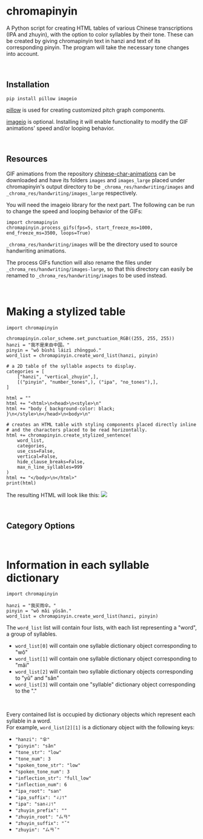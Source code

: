 # chromapinyin
A Python script for creating HTML tables of various Chinese transcriptions (IPA and zhuyin), with the option to color syllables by their tone.
These can be created by giving chromapinyin text in hanzi and text of its corresponding pinyin.
The program will take the necessary tone changes into account.

<br>

## Installation
```
pip install pillow imageio
```
[pillow](https://github.com/python-pillow/Pillow) is used for creating customized pitch graph components.

[imageio](https://github.com/imageio/imageio) is optional. Installing it will enable functionality to modify the GIF animations' speed and/or looping behavior.

<br>

## Resources

GIF animations from the repository [chinese-char-animations](https://github.com/nmarley/chinese-char-animations) can be downloaded and have its folders ```images``` and ```images_large``` placed under chromapinyin's output directory to be ```_chroma_res/handwriting/images``` and ```_chroma_res/handwriting/images_large``` respectively.

You will need the imageio library for the next part.
The following can be run to change the speed and looping behavior of the GIFs:
```
import chromapinyin
chromapinyin.process_gifs(fps=5, start_freeze_ms=1000, end_freeze_ms=3500, loops=True)
```

```_chroma_res/handwriting/images``` will be the directory used to source handwriting animations.

The process GIFs function will also rename the files under ```_chroma_res/handwriting/images-large```,
so that this directory can easily be renamed to ```_chroma_res/handwriting/images``` to be used instead.

<br>

# Making a stylized table
```
import chromapinyin

chromapinyin.color_scheme.set_punctuation_RGB((255, 255, 255))
hanzi = "我不是来自中国。"
pinyin = "wǒ bùshì láizì zhōngguó."
word_list = chromapinyin.create_word_list(hanzi, pinyin)

# a 2D table of the syllable aspects to display.
categories = [
    ["hanzi", "vertical_zhuyin",],
    [("pinyin", "number_tones",), ("ipa", "no_tones"),],
]

html = ""
html += "<html>\n<head>\n<style>\n"
html += "body { background-color: black; }\n</style>\n</head>\n<body>\n"

# creates an HTML table with styling components placed directly inline
# and the characters placed to be read horizontally.
html += chromapinyin.create_stylized_sentence(
    word_list, 
    categories,
    use_css=False,
    vertical=False,
    hide_clause_breaks=False,
    max_n_line_syllables=999
)
html += "</body>\n</html>"
print(html)
```

The resulting HTML will look like this:
![](https://raw.githubusercontent.com/travisgk/chromapinyin/main/_screenshots/_example_01.png?token=GHSAT0AAAAAACRE74CQIUUNP72OE64FEP52ZRWSKJQ)

<br>

## Category Options

<br>

# Information in each syllable dictionary
```
import chromapinyin

hanzi = "我买雨伞。"
pinyin = "wǒ mǎi yǔsǎn."
word_list = chromapinyin.create_word_list(hanzi, pinyin)
```
The ```word_list``` list will contain four lists, with each list representing a "word", a group of syllables.
- ```word_list[0]``` will contain one syllable dictionary object corresponding to "wǒ" 
- ```word_list[1]``` will contain one syllable dictionary object corresponding to "mǎi"
- ```word_list[2]``` will contain two syllable dictionary objects corresponding to "yǔ" and "sǎn"
- ```word_list[3]``` will contain one "syllable" dictionary object corresponding to the "."
<br>

Every contained list is occupied by dictionary objects which represent each syllable in a word.
<br>
For example, ```word_list[2][1]``` is a dictionary object with the following keys:
- ```"hanzi": "伞"```
- ```"pinyin": "sǎn"```
- ```"tone_str": "low"```
- ```"tone_num": 3```
- ```"spoken_tone_str": "low"```
- ```"spoken_tone_num": 3```
- ```"inflection_str": "full_low"```
- ```"inflection_num": 6```
- ```"ipa_root": "san"```
- ```"ipa_suffix": "˨˩˦"```
- ```"ipa": "san˨˩˦"```
- ```"zhuyin_prefix": ""```
- ```"zhuyin_root": "ㄙㄢ"```
- ```"zhuyin_suffix": "ˇ"```
- ```"zhuyin": "ㄙㄢˇ"```
<br>
